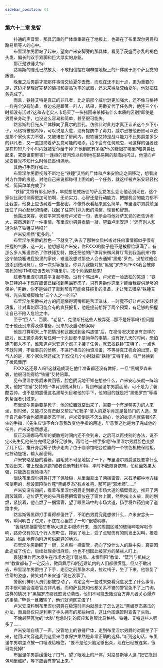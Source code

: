 ```yaml
---
sidebar_position: 61
---
```

### 第六十二章 急智  


　　扑通的声音里，那具沉重的尸体重重砸在了地板上，也砸在了布里涅尔男爵和路易斯等人的心中。  
　　布里涅尔男爵站了起来，望向卢米安脚旁的那具体，看见了茂盛而杂乱的褐色头发、偏长的双手双脚和巨大厚实的身躯。  
　　那正是铁锤艾特!  
　　路易斯的瞳孔已然放大，不敢相信摆在咖啡馆地板上的尸体属于那个萨瓦党的叛徒。  
　　晚餐之后男爵才把那件事情交给夏尔去做，而现在还不到十点，更为重要的是，这边才整理好完整的情报和提高功率的武器，还未来得及交给夏尔，他就把任务完成了。  
　　而且，铁锤艾特是真正的非凡者，比之前那个威尔逊更加强大，还不像马格特一样完全没有防备，身边总是跟著一群人，结果，男爵交代了任务后，他连三个小时都没有活过?这和去老实人市场买了一头猪回来杀掉有什么本质的区别?即使是男爵亲身动手，也没这么容易和简单，甚至很可能失。  
　　路易斯的目光从尸体移向了夏尔的脸孔，仿佛此时此刻才真正认识这个乡下小子，马格特被他希掉，可以说是大意，没有提防中了毒刀，威尔逊被他击败可以说是那个家伙实力不强，又被堵在了房间内，但铁锤艾特是战斗能力不比男爵差多少的非凡者，又一直提防着萨瓦党可能的暗杀，绝不会有任何疏忽，可这样的强者还是在短短几个小时内就被夏尔给干掉了!他到底有多强?他的极限在哪里?和男爵比起来，究竟谁更厉害?一连串的疑问难以抑制地在路易斯的脑海内闪过，他望向卢米安目光不知什么时候已畏惧满地。  
　　其他打手同样如此。  
　　布里涅尔男爵视线不断地在“铁錘”艾特的尸体和卢米安脸庞之间移动，想看出对方作弊的痕迹，对他自己来说都称得上困难的一个任务，就这样被卢米安轻轻松松、简简单单完成了?  
　　“铁锤”艾特有那么好杀，早就想惩戒叛徒的萨瓦党怎么会让他活到现在，这个家伙比我推测得更加可怕啊，无论实力、心智还是行动能力、把握机会的能力都不比我差，他身上应该藏着一些秘密，不像外表看起来这么简单，布里涅尔男爵勉强压住了内心起伏的情绪，找回了往常引以为傲的清醒、理智和智慧。  
　　他露出笑容，状若平常赏地夸卢米安一句，表示会将他对萨瓦党的贡告诉老大，突然想到了一件事情，布里涅尔男爵表情一凝，望着卢米安道：“还有别人知道你杀了铁锤艾特吗?”  
　　卢米安坦然“挺多的。”  
　　布里涅尔男爵的脸色一下就变了,失去了那种文质彬彬对任何事情都似乎很有把握的气质，这一刻，他想怒骂卢米安，你FXXX的脑子是不是被尿给填满了，有那么多人知道你杀了你铁锤艾特，你还把他的尸体背来微风舞厅背到我面前来?你这个脑袋塞进屁股里的家伙，难道没想过那些人会去通知“黑蝎”罗杰，没想过他会追杀到微风舞厅，做一次对等报复，你以为我能对抗“黑蝎”罗杰吗?FXX我会被你害死的!你TMD应该去地下特里尔，找个角落躲起来!  
　　趁著布里涅尔男爵平复起呼吸，没有个骂出声，卢米安一脸放松的笑道：“铁锤艾特的手下现在应该已经找到黑蝎罗杰了，只有男爵你这里才能给我提供足够的保护，”男爵，你不是做好了毒刺帮有可能疯狂报复的准备，才让我去猎杀“铁锤艾特、光头和矮脚烛台”三个人之一的吗?  
　　布里涅尔男爵被对方的问题堵得满嘴都是苦涩滋味，一时竟不好让卢米安赶紧滚蛋，针对毒刺帮可能会有的疯狂报复，他是提前想好了两个预案，有足够的把握让自已不陷入危险之中。  
　　至于“巨人”、西蒙、“老鼠”、克里斯托这些人被弄死…那不是好事吗?但问题在于他还没来得及做准备，没来的及启动预案啊!  
　　他是打算明天上午把情报和武器送到金鸡旅馆”后，在视情况决定该有怎样的应对，反正袭杀毒刺帮任何一个头目都不是简单的事情，没有好几天的时间，恐怕连门都入不了，谁知道卢米安这个疯子才接了任务，就去找铁锤”艾特了，一点也不耽时间，不做事前的侦察，不进行相应的物资准备，不等待真正机会的出现，更气人的是，那个家伙然还成功了!仅仅几个小时就把“铁锤”艾特干掉，将尸体换到了微风舞厅!  
　　FXXX这还最人吗?这就造成现在他什准备都还没有做好，一旦“黑蝎罗森来袭，他很可能得给“铁锤”艾特陪葬。  
　　见布里涅尔男爵未做回答，脸色阴沉地不知在想些什么，卢米安心头就一阵暗笑，他把“铁锤”艾特的尸体背到微风舞厅，背到布里涅尔男爵面前，可不是为了装酷耍帅，也不是的震慑这名黑帮头目和他的手下，他的目的就是把“黑蝎罗杰”等毒刺帮强者引过来。  
　　布里涅尔男爵要是死了，他的位置就空出来了，需要一个有足够实力的人来坐，到时候，又能打又有贡献又帮过“红靴子”情人的夏尔肯定是最热门的人选，至于自己会不会也被黑蝎罗杰干掉，卢米安倒是不怎么担心，他的衣兜内就装著K先生的手指，K先生应该不会介意我改变他手指的用途，毕意我这也是为了完成他的任务。卢米安悠然想道。  
　　反正苏珊娜马蒂斯的威胁短时间内还不会到来，之后可以再找别的办法，说不定K先生见他任务完得足够好足够快，再给他一根手指呢?布里涅尔男爵脸色变换了几下后，推开身后椅子快步走向了位于咖啡馆吧台位置的一个铁色机械保险柜，他拧动旋钮，输入起密码。  
　　卢米安略感疑的看著，眉毛微不可见地挑了一下，布里涅尔男爵这是要拿什么东西出来，带上现金逃跑?或者说他有封印物，平时不敢随身携带，怕负面效果太强，只能放在保险柜内?  
　　很快布里涅尔男爵打开了保险柜，从里面拿出了两捆雷管，采石场那种地方经常使用的，想设置陷阱炸死“黑蝎罗杰?有点难吧，那可是“邪术师”……”  
　　卢米安没有询问，看着布里涅尔男爵走到靠近市场大道的墙壁旁边，推开了两扇玻璃窗，这位萨瓦党的头目将两把雷管放在了窗台上面，然后掏出火柴，刷的划燃，紧接着，他点燃了一捆雷管，望了眼黑暗中的市场大道，扬手将炸药扔向了道路中央。  
　　路易斯等黑帮打手看得都傻住了，不明白男爵究竟想做什么，卢米安念头一转，瞬间明白了过来，不住在心里赞了一句:“很聪明嘛。  
　　“轰隆!那捆雷管在市场大道正中爆炸开来，激的周围区域的玻璃哗啦哗啦作响，路旁仅有的几个行人有吓住，摔到了地上，受了点轻伤有的则发出尖叫，捂着耳朵，慌乱地奔向附近可供躲避的地方。  
　　布里涅尔男爵瞄了一眼，又点燃一捆雷管，扔向了没什么人的路中央，真要因此造成了伤亡，后续处理会很麻烦，他也不想因此被官方的某些人盯上。  
　　轰隆!爆炸再次发生在市场大道江警总局、永恒烈阳”教堂、“蒸汽与机械之神”教堂都有了一定反应，微风舞厅和附近建筑内的人们都很慌乱，但又不敢出去，布里涅尔男爵拍了下手，走回之前那张木桌，拉过椅子，坐了下来。他恢复了往常的姿态，微笑对卢米安道:“现在没事了。  
　　警察们神职人员们都被惊动了，肯定会有一些过来查看究意发生了什么事情，其中很可能会混着官方非凡者。而和萨瓦党和他都关系不错的警官免不了上门询，这样的情况下”黑蝎罗杰哪还憨发动袭击，他们不可能去赌没官方非凡者关心爆炸的事情，”毕竟一旦赌输了，他们就彻底完蛋了!  
　　卢米安没料到布里涅尔男爵在极短时间内就想出了怎么逃过“黑蝎罗杰袭击的办法，而且终仅只是利用了手头拥有的那些物资，这让他图谋暂时宣告了失败。  
　　不愧最萨瓦党的“大脑”危急时刻的反应和急智比马格特、铁锤、艾特这些人强多了……  
　　卢米安暗自啧了一声，没管地上的铁锤尸体，走到布里涅尔男爵的对面坐了下来，他回以笑容道我到这里来寻求保护果然是非常正确的选择，”听到这句话，布里涅尔男嚼差点被一口唾液给噎住，“要不是他头脑足够出众，现在已经被连累，很可能死掉!”  
　　布里涅尔男爵缓慢吐了口气，望了眼地上的尸体，对路易斯等人道.“把它拖到包厢里藏好，等下应会有警官上来。”  
